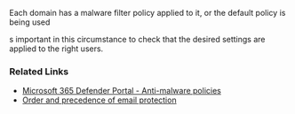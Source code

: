 Each domain has a malware filter policy applied to it, or the default policy is being used

s important in this circumstance to check that the desired settings are applied to the right users.

### Related Links

* [Microsoft 365 Defender Portal - Anti-malware policies](https://security.microsoft.com/antimalwarev2) 
* [Order and precedence of email protection](https://aka.ms/orca-atpp-docs-4)
